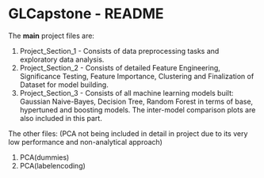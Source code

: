 # GLCapstone - README

The **main** project files are:
1) Project_Section_1 - Consists of data preprocessing tasks and exploratory data analysis.
2) Project_Section_2 - Consists of detailed Feature Engineering, Significance Testing, Feature Importance, Clustering and Finalization of Dataset for model building.
3) Project_Section_3 - Consists of all machine learning models built: Gaussian Naive-Bayes, Decision Tree, Random Forest in terms of base, hypertuned and boosting models. The inter-model comparison plots are also included in this part.

The other files: (PCA not being included in detail in project due to its very low performance and non-analytical approach)
1) PCA(dummies)
2) PCA(labelencoding)
